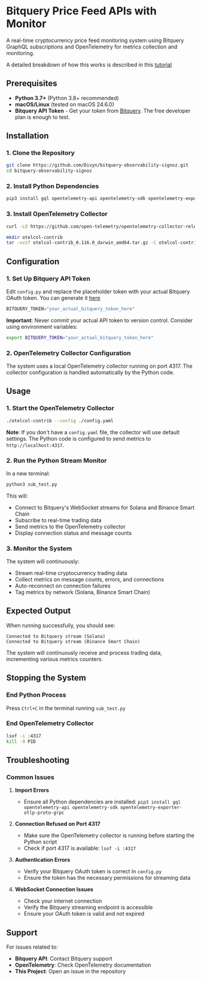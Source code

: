 # Bitquery Price Feed APIs with Monitor

A real-time cryptocurrency price feed monitoring system using Bitquery GraphQL subscriptions and OpenTelemetry for metrics collection and monitoring.

A detailed breakdown of how this works is described in this [tutorial](https://divyn.github.io/docs/Personal_Blog/Web3/blockchain-data-observability-opentelemetry)

## Prerequisites

- **Python 3.7+** (Python 3.8+ recommended)
- **macOS/Linux** (tested on macOS 24.6.0)
- **Bitquery API Token** - Get your token from [Bitquery](https://bitquery.io/). The free developer plan is enough to test.

## Installation

### 1. Clone the Repository

```bash
git clone https://github.com/Divyn/bitquery-observability-signoz.git
cd bitquery-observability-signoz
```

### 2. Install Python Dependencies

```bash
pip3 install gql opentelemetry-api opentelemetry-sdk opentelemetry-exporter-otlp-proto-grpc
```

### 3. Install OpenTelemetry Collector

```bash
curl -LO https://github.com/open-telemetry/opentelemetry-collector-releases/releases/download/v0.116.0/otelcol-contrib_0.116.0_darwin_amd64.tar.gz

mkdir otelcol-contrib
tar -xvzf otelcol-contrib_0.116.0_darwin_amd64.tar.gz -C otelcol-contrib
```

## Configuration

### 1. Set Up Bitquery API Token

Edit `config.py` and replace the placeholder token with your actual Bitquery OAuth token. You can generate it [here](https://account.bitquery.io/user/api_v2/access_tokens)

```python
BITQUERY_TOKEN="your_actual_bitquery_token_here"
```

**Important**: Never commit your actual API token to version control. Consider using environment variables:

```bash
export BITQUERY_TOKEN="your_actual_bitquery_token_here"
```

### 2. OpenTelemetry Collector Configuration

The system uses a local OpenTelemetry collector running on port 4317. The collector configuration is handled automatically by the Python code.

## Usage

### 1. Start the OpenTelemetry Collector

```bash
./otelcol-contrib --config ./config.yaml
```

**Note**: If you don't have a `config.yaml` file, the collector will use default settings. The Python code is configured to send metrics to `http://localhost:4317`.

### 2. Run the Python Stream Monitor

In a new terminal:

```bash
python3 sub_test.py
```

This will:

- Connect to Bitquery's WebSocket streams for Solana and Binance Smart Chain
- Subscribe to real-time trading data
- Send metrics to the OpenTelemetry collector
- Display connection status and message counts

### 3. Monitor the System

The system will continuously:

- Stream real-time cryptocurrency trading data
- Collect metrics on message counts, errors, and connections
- Auto-reconnect on connection failures
- Tag metrics by network (Solana, Binance Smart Chain)

## Expected Output

When running successfully, you should see:

```
Connected to Bitquery stream (Solana)
Connected to Bitquery stream (Binance Smart Chain)
```

The system will continuously receive and process trading data, incrementing various metrics counters.

## Stopping the System

### End Python Process

Press `Ctrl+C` in the terminal running `sub_test.py`

### End OpenTelemetry Collector

```bash
lsof -i :4317
kill -9 PID
```

## Troubleshooting

### Common Issues

1. **Import Errors**

   - Ensure all Python dependencies are installed: `pip3 install gql opentelemetry-api opentelemetry-sdk opentelemetry-exporter-otlp-proto-grpc`

2. **Connection Refused on Port 4317**

   - Make sure the OpenTelemetry collector is running before starting the Python script
   - Check if port 4317 is available: `lsof -i :4317`

3. **Authentication Errors**

   - Verify your Bitquery OAuth token is correct in `config.py`
   - Ensure the token has the necessary permissions for streaming data

4. **WebSocket Connection Issues**
   - Check your internet connection
   - Verify the Bitquery streaming endpoint is accessible
   - Ensure your OAuth token is valid and not expired

## Support

For issues related to:

- **Bitquery API**: Contact Bitquery support
- **OpenTelemetry**: Check OpenTelemetry documentation
- **This Project**: Open an issue in the repository
